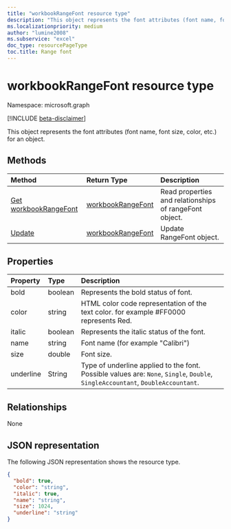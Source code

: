 ```yaml
---
title: "workbookRangeFont resource type"
description: "This object represents the font attributes (font name, font size, color, etc.) for an object."
ms.localizationpriority: medium
author: "lumine2008"
ms.subservice: "excel"
doc_type: resourcePageType
toc.title: Range font
---
```


# workbookRangeFont resource type

Namespace: microsoft.graph

[!INCLUDE [beta-disclaimer](../../includes/beta-disclaimer.md)]

This object represents the font attributes (font name, font size, color, etc.) for an object.


## Methods

| Method		   | Return Type	|Description|
|:---------------|:--------|:----------|
|[Get workbookRangeFont](../api/rangefont-get.md) | [workbookRangeFont](workbookrangefont.md) |Read properties and relationships of rangeFont object.|
|[Update](../api/rangefont-update.md) | [workbookRangeFont](workbookrangefont.md)	|Update RangeFont object. |

## Properties
| Property	   | Type	|Description|
|:---------------|:--------|:----------|
|bold|boolean|Represents the bold status of font.|
|color|string|HTML color code representation of the text color. for example #FF0000 represents Red.|
|italic|boolean|Represents the italic status of the font.|
|name|string|Font name (for example "Calibri")|
|size|double|Font size.|
|underline| String |Type of underline applied to the font. Possible values are: `None`, `Single`, `Double`, `SingleAccountant`, `DoubleAccountant`.|

## Relationships
None


## JSON representation

The following JSON representation shows the resource type.

<!-- {
  "blockType": "resource",
  "optionalProperties": [

  ],
  "@odata.type": "microsoft.graph.workbookRangeFont"
}-->

```json
{
  "bold": true,
  "color": "string",
  "italic": true,
  "name": "string",
  "size": 1024,
  "underline": "string"
}

```

<!-- uuid: 8fcb5dbc-d5aa-4681-8e31-b001d5168d79
2015-10-25 14:57:30 UTC -->
<!--
{
  "type": "#page.annotation",
  "description": "RangeFont resource",
  "keywords": "",
  "section": "documentation",
  "tocPath": "",
  "suppressions": []
}
-->


